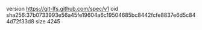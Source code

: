version https://git-lfs.github.com/spec/v1
oid sha256:37b0733993e56a45fe19604a6c19504685bc8442fcfe8837e6d5c844d72f33d8
size 4245
